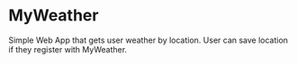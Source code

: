 # MyWeather

Simple Web App that gets user weather by location. User can save location if they register with MyWeather.
